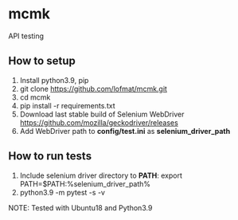 # mcmk
API testing

## How to setup
1. Install python3.9, pip
2. git clone https://github.com/lofmat/mcmk.git
3. cd mcmk
4. pip install -r requirements.txt
5. Download last stable build of Selenium WebDriver https://github.com/mozilla/geckodriver/releases
6. Add WebDriver path to **config/test.ini** as **selenium_driver_path**

## How to run tests
1. Include selenium driver directory to **PATH**:
 export PATH=$PATH:%selenium_driver_path%
2. python3.9 -m pytest -s -v

NOTE: Tested with Ubuntu18 and Python3.9

 